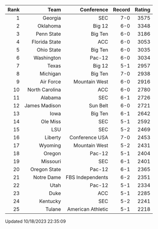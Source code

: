 | Rank  | Team                 | Conference           | Record   | Rating |
| ---:  | ---:                 | ---:                 | ---:     | ---:   |
| 1     | Georgia              | SEC                  | 7-0      | 3575   |
| 2     | Oklahoma             | Big 12               | 6-0      | 3348   |
| 3     | Penn State           | Big Ten              | 6-0      | 3186   |
| 4     | Florida State        | ACC                  | 6-0      | 3053   |
| 5     | Ohio State           | Big Ten              | 6-0      | 3035   |
| 6     | Washington           | Pac-12               | 6-0      | 3034   |
| 7     | Texas                | Big 12               | 5-1      | 2957   |
| 8     | Michigan             | Big Ten              | 7-0      | 2938   |
| 9     | Air Force            | Mountain West        | 6-0      | 2916   |
| 10    | North Carolina       | ACC                  | 6-0      | 2780   |
| 11    | Alabama              | SEC                  | 6-1      | 2726   |
| 12    | James Madison        | Sun Belt             | 6-0      | 2721   |
| 13    | Iowa                 | Big Ten              | 6-1      | 2642   |
| 14    | Ole Miss             | SEC                  | 5-1      | 2592   |
| 15    | LSU                  | SEC                  | 5-2      | 2469   |
| 16    | Liberty              | Conference USA       | 7-0      | 2453   |
| 17    | Wyoming              | Mountain West        | 5-2      | 2431   |
| 18    | Oregon               | Pac-12               | 5-1      | 2404   |
| 19    | Missouri             | SEC                  | 6-1      | 2401   |
| 20    | Oregon State         | Pac-12               | 6-1      | 2365   |
| 21    | Notre Dame           | FBS Independents     | 6-2      | 2351   |
| 22    | Utah                 | Pac-12               | 5-1      | 2334   |
| 23    | Duke                 | ACC                  | 5-1      | 2285   |
| 24    | Kentucky             | SEC                  | 5-2      | 2241   |
| 25    | Tulane               | American Athletic    | 5-1      | 2218   |

Updated 10/18/2023 22:35:09
